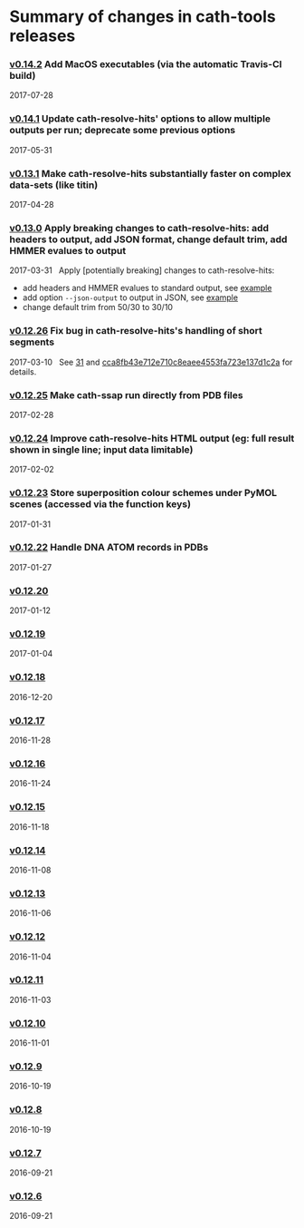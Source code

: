 # Summary of changes in cath-tools releases


### [v0.14.2](https://github.com/UCLOrengoGroup/cath-tools/releases/tag/v0.14.2) Add MacOS executables (via the automatic Travis-CI build)

2017-07-28 &nbsp; 


### [v0.14.1](https://github.com/UCLOrengoGroup/cath-tools/releases/tag/v0.14.1) Update cath-resolve-hits' options to allow multiple outputs per run; deprecate some previous options

2017-05-31 &nbsp; 


### [v0.13.1](https://github.com/UCLOrengoGroup/cath-tools/releases/tag/v0.13.1) Make cath-resolve-hits substantially faster on complex data-sets (like titin)

2017-04-28 &nbsp; 


### [v0.13.0](https://github.com/UCLOrengoGroup/cath-tools/releases/tag/v0.13.0) Apply breaking changes to cath-resolve-hits: add headers to output, add JSON format, change default trim, add HMMER evalues to output

2017-03-31 &nbsp; Apply [potentially breaking] changes to cath-resolve-hits:
 * add headers and HMMER evalues to standard output, see [example](https://github.com/UCLOrengoGroup/cath-tools/blob/master/build-test-data/resolve_hits/eg_hmmsearch_out.out)
 * add option `--json-output` to output in JSON, see [example](https://github.com/UCLOrengoGroup/cath-tools/blob/master/build-test-data/resolve_hits/eg_hmmsearch_out.json)
 * change default trim from 50/30 to 30/10


### [v0.12.26](https://github.com/UCLOrengoGroup/cath-tools/releases/tag/v0.12.26) Fix bug in cath-resolve-hits's handling of short segments

2017-03-10 &nbsp; See [31](https://github.com/UCLOrengoGroup/cath-tools/issues/31) and [cca8fb43e712e710c8eaee4553fa723e137d1c2a](https://github.com/UCLOrengoGroup/cath-tools/commit/cca8fb43e712e710c8eaee4553fa723e137d1c2a) for details.


### [v0.12.25](https://github.com/UCLOrengoGroup/cath-tools/releases/tag/v0.12.25) Make cath-ssap run directly from PDB files

2017-02-28 &nbsp; 


### [v0.12.24](https://github.com/UCLOrengoGroup/cath-tools/releases/tag/v0.12.24) Improve cath-resolve-hits HTML output (eg: full result shown in single line; input data limitable)

2017-02-02 &nbsp; 


### [v0.12.23](https://github.com/UCLOrengoGroup/cath-tools/releases/tag/v0.12.23) Store superposition colour schemes under PyMOL scenes (accessed via the function keys)

2017-01-31 &nbsp; 


### [v0.12.22](https://github.com/UCLOrengoGroup/cath-tools/releases/tag/v0.12.22) Handle DNA ATOM records in PDBs

2017-01-27 &nbsp; 


### [v0.12.20](https://github.com/UCLOrengoGroup/cath-tools/releases/tag/v0.12.20) 

2017-01-12 &nbsp; 


### [v0.12.19](https://github.com/UCLOrengoGroup/cath-tools/releases/tag/v0.12.19) 

2017-01-04 &nbsp; 


### [v0.12.18](https://github.com/UCLOrengoGroup/cath-tools/releases/tag/v0.12.18) 

2016-12-20 &nbsp; 


### [v0.12.17](https://github.com/UCLOrengoGroup/cath-tools/releases/tag/v0.12.17) 

2016-11-28 &nbsp; 


### [v0.12.16](https://github.com/UCLOrengoGroup/cath-tools/releases/tag/v0.12.16) 

2016-11-24 &nbsp; 


### [v0.12.15](https://github.com/UCLOrengoGroup/cath-tools/releases/tag/v0.12.15) 

2016-11-18 &nbsp; 


### [v0.12.14](https://github.com/UCLOrengoGroup/cath-tools/releases/tag/v0.12.14) 

2016-11-08 &nbsp; 


### [v0.12.13](https://github.com/UCLOrengoGroup/cath-tools/releases/tag/v0.12.13) 

2016-11-06 &nbsp; 


### [v0.12.12](https://github.com/UCLOrengoGroup/cath-tools/releases/tag/v0.12.12) 

2016-11-04 &nbsp; 


### [v0.12.11](https://github.com/UCLOrengoGroup/cath-tools/releases/tag/v0.12.11) 

2016-11-03 &nbsp; 


### [v0.12.10](https://github.com/UCLOrengoGroup/cath-tools/releases/tag/v0.12.10) 

2016-11-01 &nbsp; 


### [v0.12.9](https://github.com/UCLOrengoGroup/cath-tools/releases/tag/v0.12.9) 

2016-10-19 &nbsp; 


### [v0.12.8](https://github.com/UCLOrengoGroup/cath-tools/releases/tag/v0.12.8) 

2016-10-19 &nbsp; 


### [v0.12.7](https://github.com/UCLOrengoGroup/cath-tools/releases/tag/v0.12.7) 

2016-09-21 &nbsp; 


### [v0.12.6](https://github.com/UCLOrengoGroup/cath-tools/releases/tag/v0.12.6) 

2016-09-21 &nbsp; 

